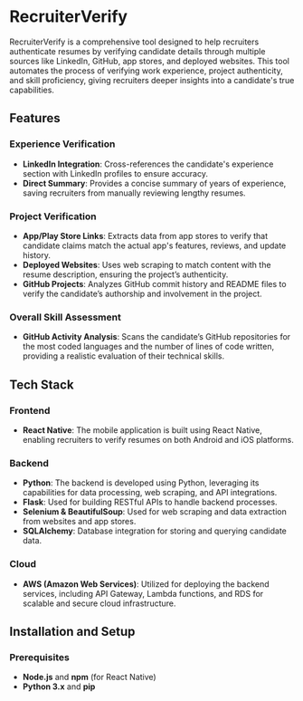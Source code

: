 # RecruiterVerify

RecruiterVerify is a comprehensive tool designed to help recruiters authenticate resumes by verifying candidate details through multiple sources like LinkedIn, GitHub, app stores, and deployed websites. This tool automates the process of verifying work experience, project authenticity, and skill proficiency, giving recruiters deeper insights into a candidate's true capabilities.

## Features

### Experience Verification
- **LinkedIn Integration**: Cross-references the candidate's experience section with LinkedIn profiles to ensure accuracy.
- **Direct Summary**: Provides a concise summary of years of experience, saving recruiters from manually reviewing lengthy resumes.

### Project Verification
- **App/Play Store Links**: Extracts data from app stores to verify that candidate claims match the actual app's features, reviews, and update history.
- **Deployed Websites**: Uses web scraping to match content with the resume description, ensuring the project’s authenticity.
- **GitHub Projects**: Analyzes GitHub commit history and README files to verify the candidate’s authorship and involvement in the project.

### Overall Skill Assessment
- **GitHub Activity Analysis**: Scans the candidate’s GitHub repositories for the most coded languages and the number of lines of code written, providing a realistic evaluation of their technical skills.

## Tech Stack

### Frontend
- **React Native**: The mobile application is built using React Native, enabling recruiters to verify resumes on both Android and iOS platforms.

### Backend
- **Python**: The backend is developed using Python, leveraging its capabilities for data processing, web scraping, and API integrations.
- **Flask**: Used for building RESTful APIs to handle backend processes.
- **Selenium & BeautifulSoup**: Used for web scraping and data extraction from websites and app stores.
- **SQLAlchemy**: Database integration for storing and querying candidate data.

### Cloud
- **AWS (Amazon Web Services)**: Utilized for deploying the backend services, including API Gateway, Lambda functions, and RDS for scalable and secure cloud infrastructure.

## Installation and Setup

### Prerequisites
- **Node.js** and **npm** (for React Native)
- **Python 3.x** and **pip**

